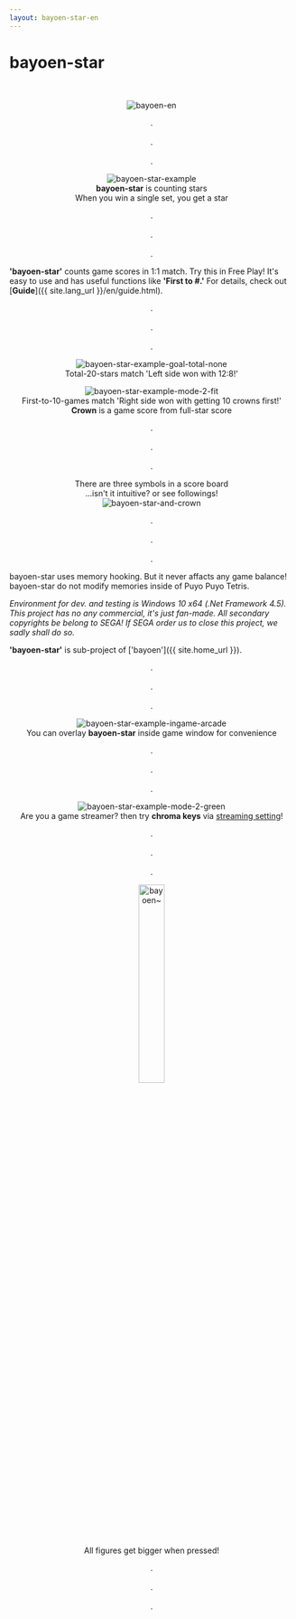 ```yaml
---
layout: bayoen-star-en
---
```


# bayoen-star

<br/>
<p align="center">
    <img src="{{ site.lang_url }}/res/bayoen-en.png" class="box" alt="bayoen-en"/>
</p>

<p align="center">
.<br/><br/>
.<br/><br/>
.
</p>

<p align="center">
    <img src="{{ site.lang_url }}/res/bayoen-star-example.png" class="shadow-box" alt="bayoen-star-example"/>
    <br/><span><strong>bayoen-star</strong> is counting stars</span>
    <br/><span>When you win a single set, you get a star</span>
</p>

<p align="center">
.<br/><br/>
.<br/><br/>
.
</p>

**'bayoen-star'** counts game scores in 1:1 match.
Try this in Free Play!
It's easy to use and has useful functions like **'First to #.'**
For details, check out [**Guide**]({{ site.lang_url }}/en/guide.html).

<p align="center">
.<br/><br/>
.<br/><br/>
.
</p>

<p align="center">
    <img src="{{ site.lang_url }}/res/bayoen-star-example-goal-total-none.png" class="shadow-box" alt="bayoen-star-example-goal-total-none"/>
    <br/><span>Total-20-stars match 'Left side won with 12:8!'</span>
</p>

<p align="center">
    <img src="{{ site.lang_url }}/res/bayoen-star-example-mode-2-fit.png" class="shadow-box" alt="bayoen-star-example-mode-2-fit"/>
    <br/><span>First-to-10-games match 'Right side won with getting 10 crowns first!'</span>
    <br/><span><strong>Crown</strong> is a game score from full-star score</span>
</p>

<p align="center">
.<br/><br/>
.<br/><br/>
.
</p>

<p align="center">
    <span>There are three symbols in a score board</span>
    <br/><span>...isn't it intuitive? or see followings!</span>
    <br/><img src="{{ site.lang_url }}/res/bayoen-star-and-crown-en.png" class="box" alt="bayoen-star-and-crown"/>
</p>

<p align="center">
.<br/><br/>
.<br/><br/>
.
</p>


bayoen-star uses memory hooking. But it never affacts any game balance!
bayoen-star do not modify memories inside of Puyo Puyo Tetris.

_Environment for dev. and testing is Windows 10 x64 (.Net Framework 4.5). This project has no any commercial, it's just fan-made. All secondary copyrights be belong to SEGA! If SEGA order us to close this project, we sadly shall do so._

**'bayoen-star'** is sub-project of ['bayoen']({{ site.home_url }}).

<p align="center">
.<br/><br/>
.<br/><br/>
.
</p>

<p align="center">
    <img src="{{ site.lang_url }}/res/bayoen-star-example-ingame-arcade.png" class="shadow-box" alt="bayoen-star-example-ingame-arcade"/>
    <br/><span>You can overlay <strong>bayoen-star</strong> inside game window for convenience</span>
</p>

<p align="center">
.<br/><br/>
.<br/><br/>
.
</p>

<p align="center">
    <img src="{{ site.lang_url }}/res/bayoen-star-example-mode-2-green.png" class="shadow-box" alt="bayoen-star-example-mode-2-green"/>
    <br/><span>Are you a game streamer? then try <strong>chroma keys</strong> via <a href="{{ site.lang_url }}/en/streaming.html">streaming setting</a>!</span>
</p>

<p align="center">
.<br/><br/>
.<br/><br/>
.
</p>

<p align="center">
   <img src="{{ site.lang_url }}/res/dailycarbuncle_kirbuncle.png" class="box" width="30%" alt="bayoen~"/>
    <br/><span>All figures get bigger when pressed!</span>
</p>

<p align="center">
.<br/><br/>
.<br/><br/>
.
</p>
